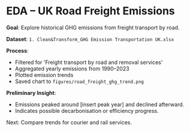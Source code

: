 # EDA – UK Road Freight Emissions

**Goal**: Explore historical GHG emissions from freight transport by road.

**Dataset**: `1. Clean&Transform_GHG Emission Transportation UK.xlsx`

**Process**:
- Filtered for 'Freight transport by road and removal services'
- Aggregated yearly emissions from 1990–2023
- Plotted emission trends
- Saved chart to `figures/road_freight_ghg_trend.png`

**Preliminary Insight**:
- Emissions peaked around [insert peak year] and declined afterward.
- Indicates possible decarbonisation or efficiency progress.

Next: Compare trends for courier and rail services.
